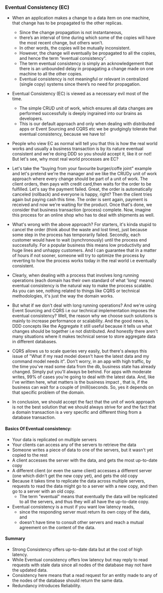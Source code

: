 ### Eventual Consistency (EC)

- When an application makes a change to a data item on one machine, that change has to be propagated to the other replicas. 
    - Since the change propagation is not instantaneous, 
    - there’s an interval of time during which some of the copies will have the most recent change, but others won’t. 
    - In other words, the copies will be mutually inconsistent. 
    - However, the change will eventually be propagated to all the copies, and hence the term “eventual consistency”. 
    - The term eventual consistency is simply an acknowledgement that there is an unbounded delay in propagating a change made on one machine to all the other copies. 
    - Eventual consistency is not meaningful or relevant in centralized (single copy) systems since there’s no need for propagation.

- Eventual Consistency (EC) is viewed as a necessary evil most of the time. 
    - The simple CRUD unit of work, which ensures all data changes are performed successfully is deeply ingrained into our brains as developers. 
    - This is our default approach and only when dealing with distributed apps or Event Sourcing and CQRS etc we be grudgingly tolerate that eventual consistency, because we have to!
- People who view EC as normal will tell you that this is how the real world works and usually a business transaction is by its nature eventual consistent and we're doing DDD so you should accept it, like it or not! But let's see, why most real world processes are EC?
- Let's take the "buying from your favourite burger/coffe joint" example and let's pretend we're the manager and we like the CRUDy unit of work approach where every change should be part of a unit of work. The client orders, then pays with credit card,then waits for the order to be fulfilled. Let's say the payment failed. Great, the order is automatically canceled (rollback) and everyone is happy, right? Then the client tries again but paying cash this time. The order is sent again, payment is received and now we're waiting for the product. Once that's done, we consider that business transaction (process) complete. Now, imagine this process for an online shop who has to deal with shipments as well.
- What's wrong with the above approach? For starters, it's kinda stupid to cancel the order (think about the waste and lost time), just because some step in the process has temporarily failed. Secondly, each customer would have to wait (synchronously) until the process end successfully. For a popular business this means low productivity and huge lines and unhappy customers. And I can guarantee that in a matter of hours if not sooner, someone will try to optimize the process by reverting to how the process works today in the real world i.e eventually consistent.
- Clearly, when dealing with a process that involves long running operations (each domain has their own standard of what 'long' means) eventual consistency is the natural way to make the process scalable. As you can see, nothing related to things like CQRS or technical methodologies, it's just the way the domain works.
- But what if we don't deal with long running operations? And we're using Event Sourcing and CQRS i.e our technical implementation imposes the eventual consistency? Well, the reason why we choose such solutions is mainly to increase performance or scalability. And the good news is, DDD concepts like the Aggregate it still useful because it tells us what changes should be together i.e not distributed. And honestly there aren't many situations where it makes technical sense to store aggregate data in different databases.
- CQRS allows us to scale queries very easily, but there's always this issue of "What if my read model doesn't have the latest data and my command model needs it". Don't worry, in an app with high traffic, by the time you've read some data from the db, business state has already changed. Simply put you'll always be behind. For apps with moderate writes, 99% of cases you're going to deal with the latest data. And, like I've written here, what matters is the business impact , that is, if the business can wait for a couple of (milli)seconds. So, yes it depends on that specific problem of the domain.
- In conclusion, we should accept the fact that the unit of work approach is not the best solution that we should always strive for and the fact that a domain transaction is a very specific and different thing from a database transaction.

#### Basics Of Eventual consistency:
- Your data is replicated on multiple servers
- Your clients can access any of the servers to retrieve the data
- Someone writes a piece of data to one of the servers, but it wasn't yet copied to the rest
- A client accesses the server with the data, and gets the most up-to-date copy
- A different client (or even the same client) accesses a different server (one which didn't get the new copy yet), and gets the old copy
- Because it takes time to replicate the data across multiple servers, requests to read the data might go to a server with a new copy, and then go to a server with an old copy. 
    - The term "eventual" means that eventually the data will be replicated to all the servers, and thus they will all have the up-to-date copy.
- Eventual consistency is a must if you want low latency reads, 
    - since the responding server must return its own copy of the data, and 
    - doesn't have time to consult other servers and reach a mutual agreement on the content of the data. 


#### Summary 
- Strong Consistency offers up-to-date data but at the cost of high latency.
- While Eventual consistency offers low latency but may reply to read requests with stale data since all nodes of the database may not have the updated data.
- Consistency here means that a read request for an entity made to any of the nodes of the database should return the same data.
- Redundancy introduces Reliability.